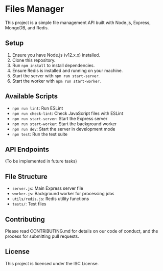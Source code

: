 # Files Manager

This project is a simple file management API built with Node.js, Express, MongoDB, and Redis.

## Setup

1. Ensure you have Node.js (v12.x.x) installed.
2. Clone this repository.
3. Run `npm install` to install dependencies.
4. Ensure Redis is installed and running on your machine.
5. Start the server with `npm run start-server`.
6. Start the worker with `npm run start-worker`.

## Available Scripts

- `npm run lint`: Run ESLint
- `npm run check-lint`: Check JavaScript files with ESLint
- `npm run start-server`: Start the Express server
- `npm run start-worker`: Start the background worker
- `npm run dev`: Start the server in development mode
- `npm test`: Run the test suite

## API Endpoints

(To be implemented in future tasks)

## File Structure

- `server.js`: Main Express server file
- `worker.js`: Background worker for processing jobs
- `utils/redis.js`: Redis utility functions
- `tests/`: Test files

## Contributing

Please read CONTRIBUTING.md for details on our code of conduct, and the process for submitting pull requests.

## License

This project is licensed under the ISC License.

